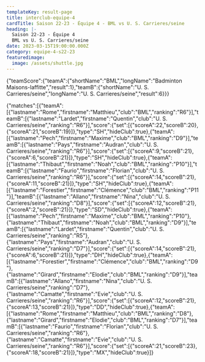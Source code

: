 ```yaml
---
templateKey: result-page
title: interclub-equipe-4
cardTitle: Saison 22-23 - Équipe 4 - BML vs U. S. Carrieres/seine 
heading: |-
  Saison 22-23 - Équipe 4
  BML vs U. S. Carrieres/seine
date: 2023-03-15T19:00:00.000Z
category: equipe-4-s22-23
featuredimage:
  image: /assets/shuttle.jpg
---
```


<teamscoreboard>{"teamScore":{"teamA":{"shortName":"BML","longName":"Badminton Maisons-laffitte","result":1},"teamB":{"shortName":"U. S. Carrieres/seine","longName":"U. S. Carrieres/seine","result":6}}}</teamscoreboard>

<scoreboard>{"matches":[{"teamA":[{"lastname":"Rome","firstname":"Matthieu","club":"BML","ranking":"R6"}],"teamB":[{"lastname":"Lardet","firstname":"Quentin","club":"U. S. Carrieres/seine","ranking":"R6"}],"score":{"set":[{"scoreA":22,"scoreB":20},{"scoreA":21,"scoreB":19}]},"type":"SH","hideClub":true},{"teamA":[{"lastname":"Pech","firstname":"Maxime","club":"BML","ranking":"D9"}],"teamB":[{"lastname":"Pays","firstname":"Audran","club":"U. S. Carrieres/seine","ranking":"R6"}],"score":{"set":[{"scoreA":9,"scoreB":21},{"scoreA":6,"scoreB":21}]},"type":"SH","hideClub":true},{"teamA":[{"lastname":"Thibaut","firstname":"Noah","club":"BML","ranking":"P10"}],"teamB":[{"lastname":"Faurio","firstname":"Florian","club":"U. S. Carrieres/seine","ranking":"R6"}],"score":{"set":[{"scoreA":14,"scoreB":21},{"scoreA":11,"scoreB":21}]},"type":"SH","hideClub":true},{"teamA":[{"lastname":"Forestier","firstname":"Clémence","club":"BML","ranking":"P11"}],"teamB":[{"lastname":"Allano","firstname":"Nina","club":"U. S. Carrieres/seine","ranking":"D8"}],"score":{"set":[{"scoreA":12,"scoreB":21},{"scoreA":2,"scoreB":21}]},"type":"SD","hideClub":true},{"teamA":[{"lastname":"Pech","firstname":"Maxime","club":"BML","ranking":"P10"},{"lastname":"Thibaut","firstname":"Noah","club":"BML","ranking":"D9"}],"teamB":[{"lastname":"Lardet","firstname":"Quentin","club":"U. S. Carrieres/seine","ranking":"R5"},{"lastname":"Pays","firstname":"Audran","club":"U. S. Carrieres/seine","ranking":"D7"}],"score":{"set":[{"scoreA":14,"scoreB":21},{"scoreA":6,"scoreB":21}]},"type":"DH","hideClub":true},{"teamA":[{"lastname":"Forestier","firstname":"Clémence","club":"BML","ranking":"D9"},{"lastname":"Girard","firstname":"Elodie","club":"BML","ranking":"D9"}],"teamB":[{"lastname":"Allano","firstname":"Nina","club":"U. S. Carrieres/seine","ranking":"D7"},{"lastname":"Camatte","firstname":"Evie","club":"U. S. Carrieres/seine","ranking":"R6"}],"score":{"set":[{"scoreA":12,"scoreB":21},{"scoreA":13,"scoreB":21}]},"type":"DD","hideClub":true},{"teamA":[{"lastname":"Rome","firstname":"Matthieu","club":"BML","ranking":"D8"},{"lastname":"Girard","firstname":"Elodie","club":"BML","ranking":"D7"}],"teamB":[{"lastname":"Faurio","firstname":"Florian","club":"U. S. Carrieres/seine","ranking":"R6"},{"lastname":"Camatte","firstname":"Evie","club":"U. S. Carrieres/seine","ranking":"R6"}],"score":{"set":[{"scoreA":21,"scoreB":23},{"scoreA":18,"scoreB":21}]},"type":"MX","hideClub":true}]}</scoreboard>